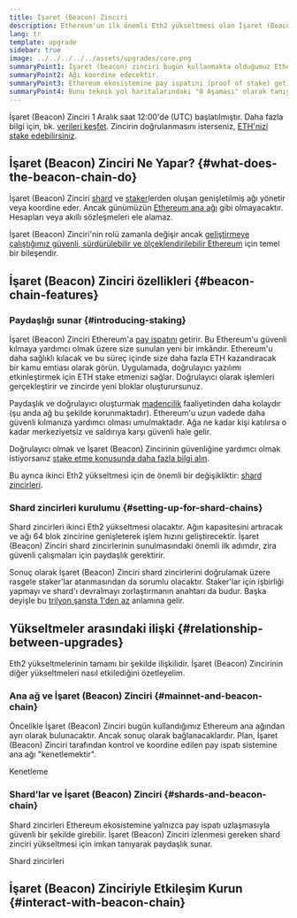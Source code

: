 ```yaml
---
title: İşaret (Beacon) Zinciri
description: Ethereum'un ilk önemli Eth2 yükseltmesi olan İşaret (Beacon) Zinciri hakkında bilgi alın.
lang: tr
template: upgrade
sidebar: true
image: ../../../../../assets/upgrades/core.png
summaryPoint1: İşaret (beacon) zinciri bugün kullanmakta olduğumuz Ethereum ile ilgili hiçbir şeyi değiştirmez.
summaryPoint2: Ağı koordine edecektir.
summaryPoint3: Ethereum ekosistemine pay ispatını (proof of stake) getirir.
summaryPoint4: Bunu teknik yol haritalarındaki "0 Aşaması" olarak tanıyor olabilirsiniz.
---
```


<UpgradeStatus isShipped date="Sevk edildi!">
    İşaret (Beacon) Zinciri 1 Aralık saat 12:00'de (UTC) başlatılmıştır. Daha fazla bilgi için, bk. <a href="https://beaconscan.com/">verileri keşfet</a>. Zincirin doğrulanmasını isterseniz, <a href="/staking/">ETH'nizi stake edebilirsiniz</a>.
</UpgradeStatus>

## İşaret (Beacon) Zinciri Ne Yapar? {#what-does-the-beacon-chain-do}

İşaret (Beacon) Zinciri [shard](/upgrades/shard-chains/) ve [staker](/staking/)lerden oluşan genişletilmiş ağı yönetir veya koordine eder. Ancak günümüzün [Ethereum ana ağı](/glossary/#mainnet) gibi olmayacaktır. Hesapları veya akıllı sözleşmeleri ele alamaz.

İşaret (Beacon) Zinciri'nin rolü zamanla değişir ancak [geliştirmeye çalıştığımız güvenli, sürdürülebilir ve ölçeklendirilebilir Ethereum](/upgrades/vision/) için temel bir bileşendir.

## İşaret (Beacon) Zinciri özellikleri {#beacon-chain-features}

### Paydaşlığı sunar {#introducing-staking}

İşaret (Beacon) Zinciri Ethereum'a [pay ispatını](/developers/docs/consensus-mechanisms/pos/) getirir. Bu Ethereum'u güvenli kılmaya yardımcı olmak üzere size sunulan yeni bir imkândır. Ethereum'u daha sağlıklı kılacak ve bu süreç içinde size daha fazla ETH kazandıracak bir kamu emtiası olarak görün. Uygulamada, doğrulayıcı yazılımı etkinleştirmek için ETH stake etmenizi sağlar. Doğrulayıcı olarak işlemleri gerçekleştirir ve zincirde yeni bloklar oluşturursunuz.

Paydaşlık ve doğrulayıcı oluşturmak [madencilik](/developers/docs/mining/) faaliyetinden daha kolaydır (şu anda ağ bu şekilde korunmaktadır). Ethereum'u uzun vadede daha güvenli kılmanıza yardımcı olması umulmaktadır. Ağa ne kadar kişi katılırsa o kadar merkeziyetsiz ve saldırıya karşı güvenli hale gelir.

<InfoBanner emoji=":money_bag:">
Doğrulayıcı olmak ve İşaret (Beacon) Zincirinin güvenliğine yardımcı olmak istiyorsanız <a href="/staking/">stake etme konusunda daha fazla bilgi alın</a>.
</InfoBanner>

Bu ayrıca ikinci Eth2 yükseltmesi için de önemli bir değişikliktir: [shard zincirleri](/upgrades/shard-chains/).

### Shard zincirleri kurulumu {#setting-up-for-shard-chains}

Shard zincirleri ikinci Eth2 yükseltmesi olacaktır. Ağın kapasitesini artıracak ve ağı 64 blok zincirine genişleterek işlem hızını geliştirecektir. İşaret (Beacon) Zinciri shard zincirlerinin sunulmasındaki önemli ilk adımdır, zira güvenli çalışmaları için paydaşlık gerektirir.

Sonuç olarak İşaret (Beacon) Zinciri shard zincirlerini doğrulamak üzere rasgele staker'lar atanmasından da sorumlu olacaktır. Staker'lar için işbirliği yapmayı ve shard'ı devralmayı zorlaştırmanın anahtarı da budur. Başka deyişle bu [trilyon şansta 1'den az](https://medium.com/@chihchengliang/minimum-committee-size-explained-67047111fa20) anlamına gelir.

## Yükseltmeler arasındaki ilişki {#relationship-between-upgrades}

Eth2 yükseltmelerinin tamamı bir şekilde ilişkilidir. İşaret (Beacon) Zincirinin diğer yükseltmeleri nasıl etkilediğini özetleyelim.

### Ana ağ ve İşaret (Beacon) Zinciri {#mainnet-and-beacon-chain}

Öncelikle İşaret (Beacon) Zinciri bugün kullandığımız Ethereum ana ağından ayrı olarak bulunacaktır. Ancak sonuç olarak bağlanacaklardır. Plan, İşaret (Beacon) Zinciri tarafından kontrol ve koordine edilen pay ispatı sistemine ana ağı "kenetlemektir".

<ButtonLink to="/upgrades/merge/">Kenetleme</ButtonLink>

### Shard'lar ve İşaret (Beacon) Zinciri {#shards-and-beacon-chain}

Shard zincirleri Ethereum ekosistemine yalnızca pay ispatı uzlaşmasıyla güvenli bir şekilde girebilir. İşaret (Beacon) Zinciri izlenmesi gereken shard zinciri yükseltmesi için imkan tanıyarak paydaşlık sunar.

<ButtonLink to="/upgrades/shard-chains/">Shard zincirleri</ButtonLink>

<Divider />

## İşaret (Beacon) Zinciriyle Etkileşim Kurun {#interact-with-beacon-chain}

<BeaconChainActions />

